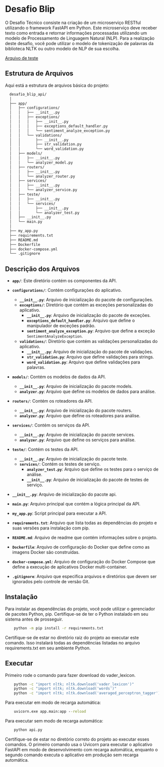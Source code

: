 # Desafio Blip

O Desafio Técnico consiste na criação de um microserviço RESTful utilizando o framework FastAPI em Python. Este microserviço deve receber texto como entrada e retornar informações processadas utilizando um modelo de Processamento de Linguagem Natural (NLP). Para a realização deste desafio, você pode utilizar o modelo de tokenização de palavras da biblioteca NLTK ou outro modelo de NLP de sua escolha.

[Arquivo de teste](docs/desafio-tcnico-se-_-jorel.pdf)

## Estrutura de Arquivos

Aqui está a estrutura de arquivos básica do projeto:

```txt
  desafio_blip_api/
  │
  ├── app/
  │   ├── configurations/
  │   │   ├── __init__.py
  │   │   ├── exceptions/
  │   │   │   ├── __init__.py
  │   │   │   ├── exceptions_default_handler.py
  │   │   │   └── sentiment_analyze_exception.py
  │   │   └── validations/
  │   │       ├── __init__.py
  │   │       ├── str_validation.py
  │   │       └── word_validation.py
  │   ├── models/
  │   │   ├── __init__.py
  │   │   └── analyzer_model.py
  │   ├── routers/
  │   │   ├── __init__.py
  │   │   └── analyzer_router.py
  │   ├── services/
  │   │   ├── __init__.py
  │   │   └── analyzer_service.py
  │   ├── teste/
  │   │   ├── __init__.py
  │   │   └── services/
  │   │       ├── __init__.py
  │   │       └── analyzer_test.py
  │   ├── __init__.py
  │   └── main.py
  │
  ├── my_app.py
  ├── requirements.txt
  ├── README.md
  ├── Dockerfile
  ├── docker-compose.yml
  └── .gitignore
```

## Descrição dos Arquivos

- **`app/`**: Este diretório contém os componentes da API.
- **`configurations/`**: Contém configurações do aplicativo.
  - **`__init__.py`**: Arquivo de inicialização do pacote de configurações.
  - **`exceptions/`**: Diretório que contém as exceções personalizadas do aplicativo.
    - **`__init__.py`**: Arquivo de inicialização do pacote de exceções.
    - **`exceptions_default_handler.py`**: Arquivo que define o manipulador de exceções padrão.
    - **`sentiment_analyze_exception.py`**: Arquivo que define a exceção `SentimentAnalyzeException`.
  - **`validations/`**: Diretório que contém as validações personalizadas do aplicativo.
    - **`__init__.py`**: Arquivo de inicialização do pacote de validações.
    - **`str_validation.py`**: Arquivo que define validações para strings.
    - **`word_validation.py`**: Arquivo que define validações para palavras.
- **`models/`**: Contém os modelos de dados da API.
  - **`__init__.py`**: Arquivo de inicialização do pacote models.
  - **`analyzer.py`**: Arquivo que define os modelos de dados para análise.
- **`routers/`**: Contém os roteadores da API.
  - **`__init__.py`**: Arquivo de inicialização do pacote routers.
  - **`analyzer.py`**: Arquivo que define os roteadores para análise.
- **`services/`**: Contém os serviços da API.
  - **`__init__.py`**: Arquivo de inicialização do pacote services.
  - **`analyzer.py`**: Arquivo que define os serviços para análise.
- **`teste/`**: Contém os testes da API.
  - **`__init__.py`**: Arquivo de inicialização do pacote teste.
  - **`services/`**: Contém os testes de serviço.
    - **`analyzer_test.py`**: Arquivo que define os testes para o serviço de análise.
    - **`__init__.py`**: Arquivo de inicialização do pacote de testes de serviço.
- **`__init__.py`**: Arquivo de inicialização do pacote api.
- **`main.py`**: Arquivo principal que contém a lógica principal da API.

- **`my_app.py`**: Script principal para executar a API.
- **`requirements.txt`**: Arquivo que lista todas as dependências do projeto e suas versões para instalação com pip.
- **`README.md`**: Arquivo de readme que contém informações sobre o projeto.
- **`Dockerfile`**: Arquivo de configuração do Docker que define como as imagens Docker são construídas.
- **`docker-compose.yml`**: Arquivo de configuração do Docker Compose que define a execução de aplicativos Docker multi-container.
- **`.gitignore`**: Arquivo que especifica arquivos e diretórios que devem ser ignorados pelo controle de versão Git.

## Instalação

Para instalar as dependências do projeto, você pode utilizar o gerenciador de pacotes Python, pip. Certifique-se de ter o Python instalado em seu sistema antes de prosseguir.

```cmd
    python -m pip install -r requirements.txt
```

Certifique-se de estar no diretório raiz do projeto ao executar este comando. Isso instalará todas as dependências listadas no arquivo requirements.txt em seu ambiente Python.

## Executar

Primeiro rode o comando para fazer download do vader_lexicon.

```cmd
    python -c "import nltk; nltk.download('vader_lexicon')"
    python -c "import nltk; nltk.download('words')"
    python -c "import nltk; nltk.download('averaged_perceptron_tagger')"
```

Para executar em modo de recarga automática:

```cmd
    uvicorn.exe app.main:app --reload
```

Para executar sem modo de recarga automática:

```cmd
    python api.py
```

Certifique-se de estar no diretório correto do projeto ao executar esses comandos. O primeiro comando usa o Uvicorn para executar o aplicativo FastAPI em modo de desenvolvimento com recarga automática, enquanto o segundo comando executa o aplicativo em produção sem recarga automática.
